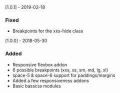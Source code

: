 [1.0.1] - 2019-02-18
### Fixed
- Breakpoints for the xxs-hide class

[1.0.0] - 2018-05-30
### Added
- Responsive flexbox addon
- 6 possible breakpoints (xxs, xs, sm, md, lg, xl)
- space-5 & space-6 support for paddings/margins
- Added a few responsiveness addons
- Basic basscss modules
